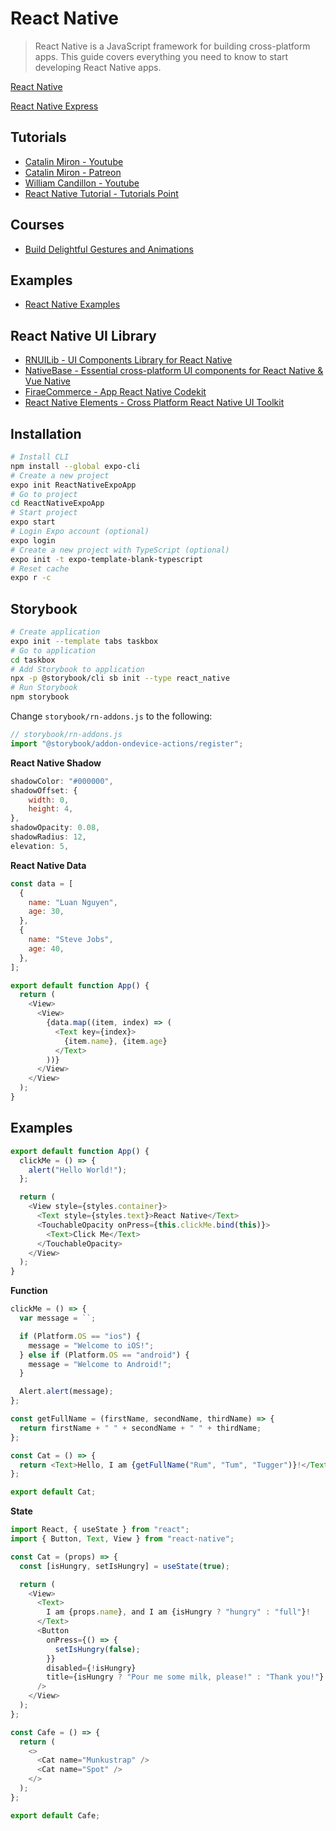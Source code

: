 # React Native

> React Native is a JavaScript framework for building cross-platform apps. This guide covers everything you need to know to start developing React Native apps.

[React Native](https://reactnative.dev/)

[React Native Express](https://www.reactnative.express/)

## Tutorials

- [Catalin Miron - Youtube](https://www.youtube.com/channel/UCTcH04SRuyedaSuuQVeAcdg)
- [Catalin Miron - Patreon](https://www.patreon.com/catalinmiron)
- [William Candillon - Youtube](https://www.youtube.com/channel/UC806fwFWpiLQV5y-qifzHnA)
- [React Native Tutorial - Tutorials Point](https://www.tutorialspoint.com/react_native/index.htm)

## Courses

- [Build Delightful Gestures and Animations](https://start-react-native.dev/)

## Examples

- [React Native Examples](https://reactnativeexample.com/)

## React Native UI Library

- [RNUILib - UI Components Library for React Native ](https://wix.github.io/react-native-ui-lib/)
- [NativeBase - Essential cross-platform UI components for React Native & Vue Native](https://nativebase.io/)
- [FiraeCommerce - App React Native Codekit](https://codekits.co/fira.html)
- [React Native Elements - Cross Platform React Native UI Toolkit](https://reactnativeelements.com/)

## Installation

```bash
# Install CLI
npm install --global expo-cli
# Create a new project
expo init ReactNativeExpoApp
# Go to project
cd ReactNativeExpoApp
# Start project
expo start
# Login Expo account (optional)
expo login
# Create a new project with TypeScript (optional)
expo init -t expo-template-blank-typescript
# Reset cache
expo r -c
```

## Storybook

```bash
# Create application
expo init --template tabs taskbox
# Go to application
cd taskbox
# Add Storybook to application
npx -p @storybook/cli sb init --type react_native
# Run Storybook
npm storybook
```

Change `storybook/rn-addons.js` to the following:

```javascript
// storybook/rn-addons.js
import "@storybook/addon-ondevice-actions/register";
```

**React Native Shadow**

```javascript
shadowColor: "#000000",
shadowOffset: {
	width: 0,
	height: 4,
},
shadowOpacity: 0.08,
shadowRadius: 12,
elevation: 5,
```

**React Native Data**

```javascript
const data = [
  {
    name: "Luan Nguyen",
    age: 30,
  },
  {
    name: "Steve Jobs",
    age: 40,
  },
];

export default function App() {
  return (
    <View>
      <View>
        {data.map((item, index) => (
          <Text key={index}>
            {item.name}, {item.age}
          </Text>
        ))}
      </View>
    </View>
  );
}
```

## Examples

```javascript
export default function App() {
  clickMe = () => {
    alert("Hello World!");
  };

  return (
    <View style={styles.container}>
      <Text style={styles.text}>React Native</Text>
      <TouchableOpacity onPress={this.clickMe.bind(this)}>
        <Text>Click Me</Text>
      </TouchableOpacity>
    </View>
  );
}
```

**Function**

```javascript
clickMe = () => {
  var message = ``;

  if (Platform.OS == "ios") {
    message = "Welcome to iOS!";
  } else if (Platform.OS == "android") {
    message = "Welcome to Android!";
  }

  Alert.alert(message);
};
```

```javascript
const getFullName = (firstName, secondName, thirdName) => {
  return firstName + " " + secondName + " " + thirdName;
};

const Cat = () => {
  return <Text>Hello, I am {getFullName("Rum", "Tum", "Tugger")}!</Text>;
};

export default Cat;
```

**State**

```javascript
import React, { useState } from "react";
import { Button, Text, View } from "react-native";

const Cat = (props) => {
  const [isHungry, setIsHungry] = useState(true);

  return (
    <View>
      <Text>
        I am {props.name}, and I am {isHungry ? "hungry" : "full"}!
      </Text>
      <Button
        onPress={() => {
          setIsHungry(false);
        }}
        disabled={!isHungry}
        title={isHungry ? "Pour me some milk, please!" : "Thank you!"}
      />
    </View>
  );
};

const Cafe = () => {
  return (
    <>
      <Cat name="Munkustrap" />
      <Cat name="Spot" />
    </>
  );
};

export default Cafe;
```
